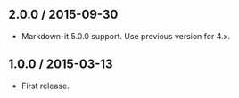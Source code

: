 2.0.0 / 2015-09-30
------------------

- Markdown-it 5.0.0 support. Use previous version for 4.x.


1.0.0 / 2015-03-13
------------------

- First release.
